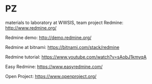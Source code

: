 # PZ
materials to laboratory at WWSIS, team project
Redmine:
http://www.redmine.org/

Redmine demo:
http://demo.redmine.org/

Redmine at bitnami:
https://bitnami.com/stack/redmine

Redmine tutorial:
https://www.youtube.com/watch?v=sAobJ1kmyqA

Easy Redmine:
https://www.easyredmine.com/

Open Project:
https://www.openproject.org/



